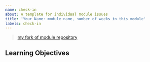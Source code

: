 ```yaml
---
name: check-in
about: A template for individual module issues
title: 'Your Name: module name, number of weeks in this module'
labels: check-in
---
```


<!-- you will create ONE check-in issue per module
  at the beginning of the module you will fill in Suggested Study checklist based on the module repo
  each week of the module you will add a new section to this ONE issue including

  make your issue easy to find:

  - milestone: the current module
  - assign: yourself
-->

> [my fork of module repository]()

## Learning Objectives

<!--
  create a study plan for yourself in this module
  you can start by a making checklist from the module's learning objectives
  check off an objective when you think you are comfortable with it
  but don't stop there!  this is your study plan, make it work for you
-->

<!---- BEGIN CHECK-IN TEMPLATE: copy this into a new comment for each week of the module

Week X

- [ ] I have pushed my progress to [my fork of exercises repo](_)

## I Need Help With:

## What went well?

## What went less well?

## Lessons Learned

## Sunday Prep Work

---- END CHECK-IN TEMPLATE ---->

<!---- BEGIN RETRO TEMPLATE: copy this into a new comment at the end of each module

## Me

### What was not clear, where did you get stuck?

### What was clear, what did you master?

### Where can you still use some help?

### Where can you help others moving forwards?

---

## The Course

### What can there be more of?

### What can there be less of?

### What material were most helpful (from HYF or elsewhere)?

### What HYF material was least helpful?

### Any suggestions for future classes?

---- END RETRO TEMPLATE ---->
